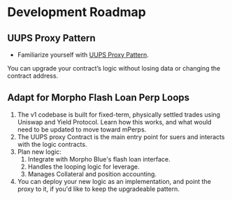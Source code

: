 # Development Roadmap

## UUPS Proxy Pattern

* Familiarize yourself with [UUPS Proxy Pattern](https://docs.openzeppelin.com/contracts/4.x/api/proxy#UUPSUpgradeable).

You can upgrade your contract’s logic without losing data or changing the contract address.

## Adapt for Morpho Flash Loan Perp Loops

1. The v1 codebase is built for fixed-term, physically settled trades using Uniswap and Yield Protocol. Learn how this works, and what would need to be updated to move toward mPerps.
2. The UUPS proxy Contract is the main entry point for suers and interacts with the logic contracts.
3. Plan new logic:
   1. Integrate with Morpho Blue's flash loan interface.
   2. Handles the looping logic for leverage.
   3. Manages Collateral and position accounting.
4. You can deploy your new logic as an implementation, and point the proxy to it, if you'd like to keep the upgradeable pattern.
